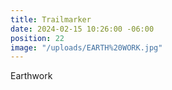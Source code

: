 ```yaml
---
title: Trailmarker
date: 2024-02-15 10:26:00 -06:00
position: 22
image: "/uploads/EARTH%20WORK.jpg"
---
```


Earthwork